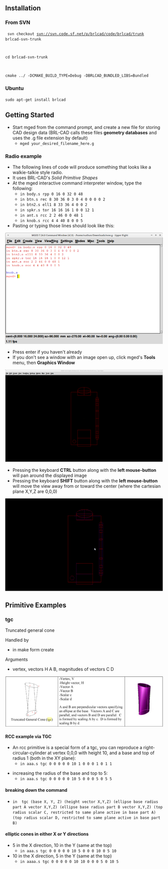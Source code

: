 ## Installation

### From SVN

<code> svn checkout <svn://svn.code.sf.net/p/brlcad/code/brlcad/trunk>
brlcad-svn-trunk

cd brlcad-svn-trunk

cmake ../ -DCMAKE_BUILD_TYPE=Debug -DBRLCAD_BUNDLED_LIBS=Bundled
</code>

### Ubuntu

`sudo apt-get install brlcad`

## Getting Started

-   Start mged from the command prompt, and create a new file for
    storing CAD design data (BRL-CAD calls these files **geometry
    databases** and uses the .g file extension by default)
    -   `mged your_desired_filename_here.g`

### Radio example

-   The following lines of code will produce something that looks like a
    walkie-talkie style radio.
-   It uses BRL-CAD's *Solid Primitive Shapes*
-   At the mged interactive command interpreter window, type the
    following:
    -   `in body.s rpp 0 16 0 32 0 48`
    -   `in btn.s rec 8 30 36 0 3 0 4 0 0 0 0 2`
    -   `in btn2.s ell1 8 33 36 4 0 0 2`
    -   `in spkr.s tor 16 16 16 1 0 0 12 1`
    -   `in ant.s rcc 2 2 46 0 0 48 1`
    -   `in knob.s rcc 4 4 40 8 0 0 5`
-   Pasting or typing those lines should look like this:

![](img/Mged_radio_view1.png)

-   Press enter if you haven't already
-   If you don't see a window with an image open up, click mged's
    **Tools** menu, then **Graphics Window**

![](img/Mged_radio_graphic_view1.png)

-   Pressing the keyboard **CTRL** button along with the **left
    mouse-button** will pan around the displayed image
-   Pressing the keyboard **SHIFT** button along with the **left
    mouse-button** will move the view away from or toward the center
    (where the cartesian plane X,Y,Z are 0,0,0)

![](img/mged_radio_graphic_window.gif)

## Primitive Examples

### tgc

Truncated general cone

Handled by

-   in make form create

Arguments

-   vertex, vectors H A B, magnitudes of vectors C D

![](img/TGC_mged_brlcad.png)

#### RCC example via TGC

-   An rcc primitive is a special form of a tgc, you can reproduce a
    right-circular-cylinder at vertex 0,0,0 with height 10, and a base
    and top of radius 1 (both in the XY plane):
    -   `in aaa.s tgc 0 0 0 0 0 10 1 0 0 0 1 0 1 1`

<!-- -->

-   increasing the radius of the base and top to 5:
    -   `in aaa.s tgc 0 0 0 0 0 10 5 0 0 0 5 0 5 5`

#### breaking down the command

-   `in `<name of primitive>` tgc (base X, Y, Z) (height vector X,Y,Z) (ellipse base radius part A vector X,Y,Z) (ellipse base radius part B vector X,Y,Z) (top radius scalar C, restricted to same plane active in base part A) (top radius scalar D, restricted to same plane active in base part B)`

#### elliptic cones in either X or Y directions

-   5 in the X direction, 10 in the Y (same at the top)
    -   `in aaa.s tgc 0 0 0 0 0 10 5 0 0 0 10 0 5 10`
-   10 in the X direction, 5 in the Y (same at the top)
    -   `in aaaa.s tgc 0 0 0 0 0 10 10 0 0 0 5 0 10 5`
